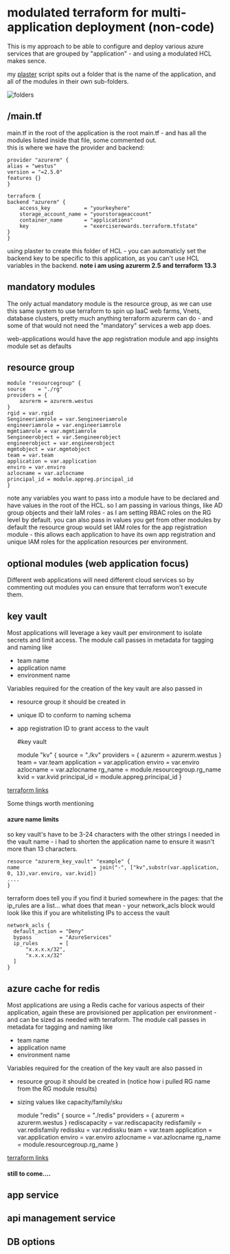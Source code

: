 # modulated terraform for multi-application deployment (non-code)

This is my approach to be able to configure and deploy various azure services that are grouped by "application" - and using a modulated HCL makes sence.

my [plaster](plaster.md) script spits out a folder that is the name of the application, and all of the modules in their own sub-folders.

![folders](https://s3-us-west-1.amazonaws.com/donfouts.io/plasterresults.png) 

## /main.tf

main.tf in the root of the application is the root main.tf - and has all the modules listed inside that file, some commented out.  
this is where we have the provider and backend:

    provider "azurerm" {
    alias = "westus"
    version = "=2.5.0"
    features {}
    }

    terraform {
    backend "azurerm" {
        access_key           = "yourkeyhere"
        storage_account_name = "yourstorageaccount"
        container_name       = "applications"
        key                  = "exerciserewards.terraform.tfstate"
    }
    }

using plaster to create this folder of HCL - you can automaticly set the backend key to be specific to this application, as you can't use HCL variables in the backend. 
**note i am using azurerm 2.5 and terraform 13.3**

## mandatory modules

The only actual mandatory module is the resource group, as we can use this same system to use terraform to spin up IaaC web farms, Vnets, database clusters, pretty much anything terraform azurerm can do - and some of that would not need the "mandatory" services a web app does. 

web-applications would have the app registration module and app insights module set as defaults

## resource group 

    module "resourcegroup" {
    source    = "./rg"
    providers = {
        azurerm = azurerm.westus
    }
    rgid = var.rgid
    Sengineeriamrole = var.Sengineeriamrole
    engineeriamrole = var.engineeriamrole
    mgmtiamrole = var.mgmtiamrole
    Sengineerobject = var.Sengineerobject
    engineerobject = var.engineerobject
    mgmtobject = var.mgmtobject
    team = var.team
    application = var.application
    enviro = var.enviro
    azlocname = var.azlocname
    principal_id = module.appreg.principal_id
    }

note any variables you want to pass into a module have to be declared and have values in the root of the HCL. so I am passing in various things, like AD group objects and their IaM roles - as I am setting RBAC roles on the RG level by default. 
you can also pass in values you get from other modules by default the resource group would set IAM roles for the app registration module - this allows each application to have its own app registration and unique IAM roles for the application resources per environment. 

## optional modules (web application focus)

Different web applications will need different cloud services so by commenting out modules you can ensure that terraform won't execute them. 

## key vault

Most applications will leverage a key vault per environment to isolate secrets and limit access.
The module call passes in metadata for tagging and naming like 

- team name
- application name
- environment name

Variables required for the creation of the key vault are also passed in

- resource group it should be created in
- unique ID to conform to naming schema
- app registration ID to grant access to the vault


    #key vault

    module "kv" {
    source    = "./kv"
    providers = {
        azurerm = azurerm.westus
    }
    team = var.team
    application = var.application
    enviro = var.enviro
    azlocname = var.azlocname
    rg_name = module.resourcegroup.rg_name
    kvid = var.kvid
    principal_id = module.appreg.principal_id
    } 

[terraform links](https://www.terraform.io/docs/providers/azurerm/r/key_vault.html)

Some things worth mentioning

#### azure name limits 
so key vault's have to be 3-24 characters with the other strings I needed in the vault name - i had to shorten the application name to ensure it wasn't more than 13 characters.

    resource "azurerm_key_vault" "example" {
    name                        = join("-", ["kv",substr(var.application, 0, 13),var.enviro, var.kvid])
    ....
    }

terraform does tell you if you find it buried somewhere in the pages: that the ip_rules are a list... what does that mean - your network_acls block would look like this if you are whitelisting IPs to access the vault

    network_acls {
      default_action = "Deny"
      bypass         = "AzureServices"
      ip_rules       = [
          "x.x.x.x/32",
          "x.x.x.x/32"
      ]
    }

## azure cache for redis

Most applications are using a Redis cache for various aspects of their application, again these are provisioned per application per environment - and can be sized as needed with terraform.
The module call passes in metadata for tagging and naming like 

- team name
- application name
- environment name

Variables required for the creation of the key vault are also passed in

- resource group it should be created in (notice how i pulled RG name from the RG module results)
- sizing values like capacity/family/sku

    module "redis" {
    source    = "./redis"
    providers = {
        azurerm = azurerm.westus
    }
    rediscapacity = var.rediscapacity
    redisfamily = var.redisfamily
    redissku = var.redissku
    team = var.team
    application = var.application
    enviro = var.enviro
    azlocname = var.azlocname
    rg_name = module.resourcegroup.rg_name
    } 

[terraform links](https://www.terraform.io/docs/providers/azurerm/r/redis_cache.html)

#### still to come....

## app service

## api management service

## DB options